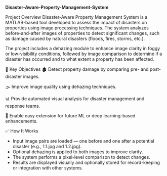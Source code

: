  **Disaster-Aware-Property-Management-System**

Project Overview
Disaster-Aware Property Management System is a MATLAB-based tool developed to assess the impact of disasters on properties using image processing techniques. The system analyzes before-and-after images of properties to detect significant changes, such as damage caused by natural disasters (floods, fires, storms, etc.).

The project includes a dehazing module to enhance image clarity in foggy or low-visibility conditions, followed by image comparison to determine if a disaster has occurred and to what extent a property has been affected.

🧠 Key Objectives
🏚️ Detect property damage by comparing pre- and post-disaster images.

🌫️ Improve image quality using dehazing techniques.

📊 Provide automated visual analysis for disaster management and response teams.

🔧 Enable easy extension for future ML or deep learning-based enhancements.

✅ How It Works
- Input image pairs are loaded — one before and one after a potential disaster (e.g., 1.1.jpg and 1.2.jpg).
- Optional dehazing is applied to both images to improve clarity.
- The system performs a pixel-level comparison to detect changes.
- Results are displayed visually and optionally stored for record-keeping or integration with other systems.


